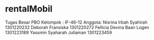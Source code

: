 # rentalMobil
Tugas Besar PBO
Kelompok :
IF-46-12
Anggota:
Nisrina Irbah Syahirah 	 1301220232
Deborah Fransiska		 1301220272
Fellicia Devina Baan Logen	 1301223189
Yassmin Syaharah Juliaman   	1301223459

